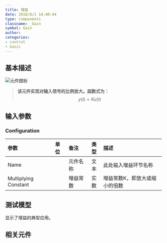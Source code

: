 ```yaml
---
title: 增益
date: 2018/8/1 14:40:44
type: components
classname: _Gain
symbol: Gain
author: 
categories: 
- control
- basic
---
```

## <span id="comp_desc">基本描述</span>
![元件图标]()

> **该元件实现对输入信号的比例放大。函数式为：**
> $$y(t) = Ku(t)$$

## <span id="comp_params">输入参数</span>
### <span id="comp_params_group_Configuration">Configuration</span>
| 参数 | 单位 | 备注 | 类型 | 描述 |
| :--- | :--- | :--- | :--: | :--- |
| <span id="comp_params_param_Name">Name</span> |  | 元件名称 | 文本 | 此处输入增益环节名称 |
| <span id="comp_params_param_G">Multiplying Constant</span> |  | 增益常数 | 实数 | 增益常数K，即放大或缩小的倍数 |

[Name]: #comp_params_param_Name "Name"
[Multiplying Constant]: #comp_params_param_G "Multiplying Constant"

## <span id="comp_example">测试模型</span>
[<test Gain>](<test link>)显示了增益的典型应用。

## <span id="comp_seealso">相关元件</span>




